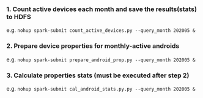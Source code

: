 ### 1. Count active devices each month and save the results(stats) to HDFS
e.g. `nohup spark-submit count_active_devices.py --query_month 202005 &`

### 2. Prepare device properties for monthly-active androids
e.g. `nohup spark-submit prepare_android_prop.py --query_month 202005 &`

### 3. Calculate properties stats (must be executed after step 2)
e.g. `nohup spark-submit cal_android_stats.py.py --query_month 202005 &`
